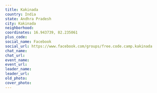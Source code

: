 ```yaml
---
title: Kakinada
country: India
state: Andhra Pradesh
city: Kakinada
neighborhood: 
coordinates: 16.943739, 82.235061
plus_code:
social_name: Facebook
social_url: https://www.facebook.com/groups/free.code.camp.kakinada
chat_name:
chat_url:
event_name:
event_url:
leader_name:
leader_url:
old_photo: 
cover_photo:
---
```

